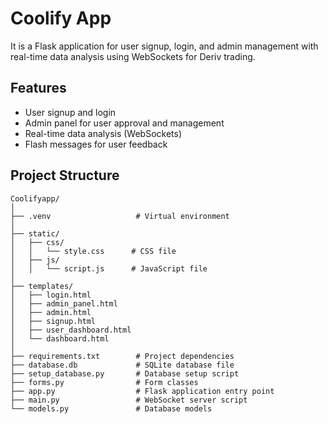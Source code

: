 # Coolify App

It is a Flask application for user signup, login, and admin management with real-time data analysis using WebSockets for Deriv trading.

## Features

- User signup and login
- Admin panel for user approval and management
- Real-time data analysis (WebSockets)
- Flash messages for user feedback

## Project Structure

```plaintext
Coolifyapp/
│
├── .venv                   # Virtual environment
│
├── static/
│   ├── css/
│   │   └── style.css      # CSS file
│   ├── js/
│   │   └── script.js      # JavaScript file
│
├── templates/
│   ├── login.html
│   ├── admin_panel.html
│   ├── admin.html
│   ├── signup.html
│   ├── user_dashboard.html
│   └── dashboard.html
│
├── requirements.txt        # Project dependencies
├── database.db             # SQLite database file
├── setup_database.py       # Database setup script
├── forms.py                # Form classes
├── app.py                  # Flask application entry point
├── main.py                 # WebSocket server script
└── models.py               # Database models
